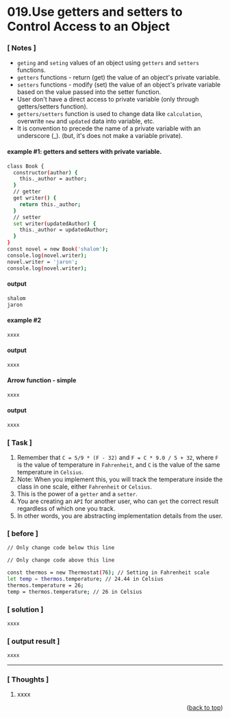 <a name="topage"></a>

# 019.Use getters and setters to Control Access to an Object

### [ Notes ]
  * `geting` and `seting` values of an object using `getters` and `setters` functions.
  * `getters` functions - return (get) the value of an object's private variable. 
  * `setters` functions - modify (set) the value of an object's private variable based on the value passed into the setter function.
  * User don't have a direct access to private variable (only through getters/setters function).
  * `getters/setters` function is used to change data like `calculation`, overwrite `new` and `updated` data into variable, etc.
  * It is convention to precede the name of a private variable with an underscore (_). (but, it's does not make a variable private).

#### example #1: getters and setters with private variable.

```sh
class Book {
  constructor(author) {
    this._author = author;
  }
  // getter
  get writer() {
    return this._author;
  }
  // setter
  set writer(updatedAuthor) {
    this._author = updatedAuthor;
  }
}
const novel = new Book('shalom');
console.log(novel.writer);
novel.writer = 'jaron';
console.log(novel.writer);
```

#### output
```sh
shalom
jaron
```

#### example #2

```sh
xxxx
```

#### output
```sh
xxxx
```

#### Arrow function - simple

```sh
xxxx
```

#### output
```sh
xxxx
```

### [ Task ]
  1. Remember that `C = 5/9 * (F - 32)` and `F = C * 9.0 / 5 + 32`, where `F` is the value of temperature in `Fahrenheit`, and `C` is the value of the same temperature in `Celsius`.
  2. Note: When you implement this, you will track the temperature inside the class in one scale, either `Fahrenheit` or `Celsius`.
  3. This is the power of a `getter` and a `setter`.
  4. You are creating an `API` for another user, who can `get` the correct result regardless of which one you track.
  5. In other words, you are abstracting implementation details from the user.


### [ before ]

```sh
// Only change code below this line

// Only change code above this line

const thermos = new Thermostat(76); // Setting in Fahrenheit scale
let temp = thermos.temperature; // 24.44 in Celsius
thermos.temperature = 26;
temp = thermos.temperature; // 26 in Celsius
```

### [ solution ]

```sh
xxxx
```

### [ output result ]

```sh
xxxx
```

-----

### [ Thoughts ]

  1. xxxx
  

<p align="right">(<a href="#topage">back to top</a>)</p>
<br/>
<br/>
